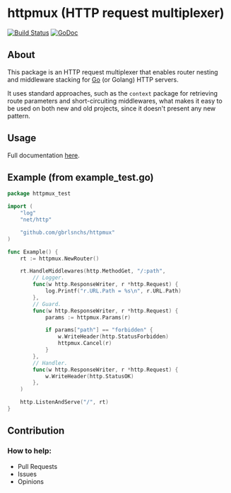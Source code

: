 # httpmux (HTTP request multiplexer)
[![Build Status](https://travis-ci.org/gbrlsnchs/httpmux.svg?branch=master)](https://travis-ci.org/gbrlsnchs/httpmux)
[![GoDoc](https://img.shields.io/badge/godoc-reference-blue.svg)](https://godoc.org/github.com/gbrlsnchs/httpmux)

## About
This package is an HTTP request multiplexer that enables router nesting 
and middleware stacking for [Go] (or Golang) HTTP servers.

It uses standard approaches, such as the `context` package for retrieving
route parameters and short-circuiting middlewares, what makes it easy to be used
on both new and old projects, since it doesn't present any new pattern.

## Usage
Full documentation [here].

## Example (from example_test.go)
```go
package httpmux_test

import (
	"log"
	"net/http"

	"github.com/gbrlsnchs/httpmux"
)

func Example() {
	rt := httpmux.NewRouter()

	rt.HandleMiddlewares(http.MethodGet, "/:path",
		// Logger.
		func(w http.ResponseWriter, r *http.Request) {
			log.Printf("r.URL.Path = %s\n", r.URL.Path)
		},
		// Guard.
		func(w http.ResponseWriter, r *http.Request) {
			params := httpmux.Params(r)

			if params["path"] == "forbidden" {
				w.WriteHeader(http.StatusForbidden)
				httpmux.Cancel(r)
			}
		},
		// Handler.
		func(w http.ResponseWriter, r *http.Request) {
			w.WriteHeader(http.StatusOK)
		},
	)

	http.ListenAndServe("/", rt)
}
```

## Contribution
### How to help:
- Pull Requests
- Issues
- Opinions

[Go]: https://golang.org
[here]: https://godoc.org/github.com/gbrlsnchs/httpmux
